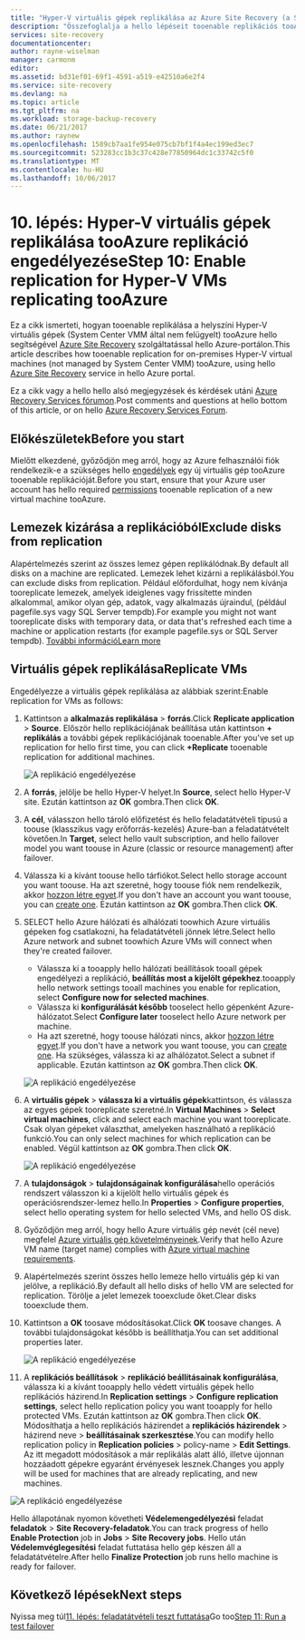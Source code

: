 ```yaml
---
title: "Hyper-V virtuális gépek replikálása az Azure Site Recovery (a System Center VMM nélkül) tooAzure aaaEnable replikációs |} Microsoft Docs"
description: "Összefoglalja a hello lépéseit tooenable replikációs tooAzure hello Azure Site Recovery szolgáltatással a Hyper-V virtuális gépek"
services: site-recovery
documentationcenter: 
author: rayne-wiselman
manager: carmonm
editor: 
ms.assetid: bd31ef01-69f1-4591-a519-e42510a6e2f4
ms.service: site-recovery
ms.devlang: na
ms.topic: article
ms.tgt_pltfrm: na
ms.workload: storage-backup-recovery
ms.date: 06/21/2017
ms.author: raynew
ms.openlocfilehash: 1589cb7aa1fe954e075cb7bf1f4a4ec199ed3ec7
ms.sourcegitcommit: 523283cc1b3c37c428e77850964dc1c33742c5f0
ms.translationtype: MT
ms.contentlocale: hu-HU
ms.lasthandoff: 10/06/2017
---
```

# <a name="step-10-enable-replication-for-hyper-v-vms-replicating-tooazure"></a><span data-ttu-id="772df-103">10. lépés: Hyper-V virtuális gépek replikálása tooAzure replikáció engedélyezése</span><span class="sxs-lookup"><span data-stu-id="772df-103">Step 10: Enable replication for Hyper-V VMs replicating tooAzure</span></span>


<span data-ttu-id="772df-104">Ez a cikk ismerteti, hogyan tooenable replikálása a helyszíni Hyper-V virtuális gépek (System Center VMM által nem felügyelt) tooAzure hello segítségével [Azure Site Recovery](site-recovery-overview.md) szolgáltatással hello Azure-portálon.</span><span class="sxs-lookup"><span data-stu-id="772df-104">This article describes how tooenable replication for on-premises Hyper-V virtual machines (not managed by System Center VMM) tooAzure, using hello [Azure Site Recovery](site-recovery-overview.md) service in hello Azure portal.</span></span>

<span data-ttu-id="772df-105">Ez a cikk vagy a hello hello alsó megjegyzések és kérdések utáni [Azure Recovery Services fórumon](https://social.msdn.microsoft.com/forums/azure/home?forum=hypervrecovmgr).</span><span class="sxs-lookup"><span data-stu-id="772df-105">Post comments and questions at hello bottom of this article, or on hello [Azure Recovery Services Forum](https://social.msdn.microsoft.com/forums/azure/home?forum=hypervrecovmgr).</span></span>




## <a name="before-you-start"></a><span data-ttu-id="772df-106">Előkészületek</span><span class="sxs-lookup"><span data-stu-id="772df-106">Before you start</span></span>

<span data-ttu-id="772df-107">Mielőtt elkezdené, győződjön meg arról, hogy az Azure felhasználói fiók rendelkezik-e a szükséges hello [engedélyek](site-recovery-role-based-linked-access-control.md#permissions-required-to-enable-replication-for-new-virtual-machines) egy új virtuális gép tooAzure tooenable replikációját.</span><span class="sxs-lookup"><span data-stu-id="772df-107">Before you start, ensure that your Azure user account has hello required [permissions](site-recovery-role-based-linked-access-control.md#permissions-required-to-enable-replication-for-new-virtual-machines) tooenable replication of a new virtual machine tooAzure.</span></span>

## <a name="exclude-disks-from-replication"></a><span data-ttu-id="772df-108">Lemezek kizárása a replikációból</span><span class="sxs-lookup"><span data-stu-id="772df-108">Exclude disks from replication</span></span>

<span data-ttu-id="772df-109">Alapértelmezés szerint az összes lemez gépen replikálódnak.</span><span class="sxs-lookup"><span data-stu-id="772df-109">By default all disks on a machine are replicated.</span></span> <span data-ttu-id="772df-110">Lemezek lehet kizárni a replikálásból.</span><span class="sxs-lookup"><span data-stu-id="772df-110">You can exclude disks from replication.</span></span> <span data-ttu-id="772df-111">Például előfordulhat, hogy nem kívánja tooreplicate lemezek, amelyek ideiglenes vagy frissítette minden alkalommal, amikor olyan gép, adatok, vagy alkalmazás újraindul, (például pagefile.sys vagy SQL Server tempdb).</span><span class="sxs-lookup"><span data-stu-id="772df-111">For example you might not want tooreplicate disks with temporary data, or data that's refreshed each time a machine or application restarts (for example pagefile.sys or SQL Server tempdb).</span></span> [<span data-ttu-id="772df-112">További információ</span><span class="sxs-lookup"><span data-stu-id="772df-112">Learn more</span></span>](site-recovery-exclude-disk.md)


## <a name="replicate-vms"></a><span data-ttu-id="772df-113">Virtuális gépek replikálása</span><span class="sxs-lookup"><span data-stu-id="772df-113">Replicate VMs</span></span>

<span data-ttu-id="772df-114">Engedélyezze a virtuális gépek replikálása az alábbiak szerint:</span><span class="sxs-lookup"><span data-stu-id="772df-114">Enable replication for VMs as follows:</span></span>          

1. <span data-ttu-id="772df-115">Kattintson a **alkalmazás replikálása** > **forrás**.</span><span class="sxs-lookup"><span data-stu-id="772df-115">Click **Replicate application** > **Source**.</span></span> <span data-ttu-id="772df-116">Először hello replikációjának beállítása után kattintson **+ replikálás** a további gépek replikációjának tooenable.</span><span class="sxs-lookup"><span data-stu-id="772df-116">After you've set up replication for hello first time, you can click **+Replicate** tooenable replication for additional machines.</span></span>

    ![A replikáció engedélyezése](./media/hyper-v-site-walkthrough-enable-replication/enable-replication.png)
2. <span data-ttu-id="772df-118">A **forrás**, jelölje be hello Hyper-V helyet.</span><span class="sxs-lookup"><span data-stu-id="772df-118">In **Source**, select hello Hyper-V site.</span></span> <span data-ttu-id="772df-119">Ezután kattintson az **OK** gombra.</span><span class="sxs-lookup"><span data-stu-id="772df-119">Then click **OK**.</span></span>
3. <span data-ttu-id="772df-120">A **cél**, válasszon hello tároló előfizetést és hello feladatátvételi típusú a toouse (klasszikus vagy erőforrás-kezelés) Azure-ban a feladatátvételt követően.</span><span class="sxs-lookup"><span data-stu-id="772df-120">In **Target**, select hello vault subscription, and hello failover model you want toouse in Azure (classic or resource management) after failover.</span></span>
4. <span data-ttu-id="772df-121">Válassza ki a kívánt toouse hello tárfiókot.</span><span class="sxs-lookup"><span data-stu-id="772df-121">Select hello storage account you want toouse.</span></span> <span data-ttu-id="772df-122">Ha azt szeretné, hogy toouse fiók nem rendelkezik, akkor [hozzon létre egyet](#set-up-an-azure-storage-account).</span><span class="sxs-lookup"><span data-stu-id="772df-122">If you don't have an account you want toouse, you can [create one](#set-up-an-azure-storage-account).</span></span> <span data-ttu-id="772df-123">Ezután kattintson az **OK** gombra.</span><span class="sxs-lookup"><span data-stu-id="772df-123">Then click **OK**.</span></span>
5. <span data-ttu-id="772df-124">SELECT hello Azure hálózati és alhálózati toowhich Azure virtuális gépeken fog csatlakozni, ha feladatátvételi jönnek létre.</span><span class="sxs-lookup"><span data-stu-id="772df-124">Select hello Azure network and subnet toowhich Azure VMs will connect when they're created failover.</span></span>

    - <span data-ttu-id="772df-125">Válassza ki a tooapply hello hálózati beállítások tooall gépek engedélyezi a replikáció, **beállítás most a kijelölt gépekhez**.</span><span class="sxs-lookup"><span data-stu-id="772df-125">tooapply hello network settings tooall machines you enable for replication, select **Configure now for selected machines**.</span></span>
    - <span data-ttu-id="772df-126">Válassza ki **konfigurálását később** tooselect hello gépenként Azure-hálózatot.</span><span class="sxs-lookup"><span data-stu-id="772df-126">Select **Configure later** tooselect hello Azure network per machine.</span></span>
    - <span data-ttu-id="772df-127">Ha azt szeretné, hogy toouse hálózati nincs, akkor [hozzon létre egyet](#set-up-an-azure-network).</span><span class="sxs-lookup"><span data-stu-id="772df-127">If you don't have a network you want toouse, you can [create one](#set-up-an-azure-network).</span></span> <span data-ttu-id="772df-128">Ha szükséges, válassza ki az alhálózatot.</span><span class="sxs-lookup"><span data-stu-id="772df-128">Select a subnet if applicable.</span></span> <span data-ttu-id="772df-129">Ezután kattintson az **OK** gombra.</span><span class="sxs-lookup"><span data-stu-id="772df-129">Then click **OK**.</span></span>

   ![A replikáció engedélyezése](./media/hyper-v-site-walkthrough-enable-replication/enable-replication11.png)

6. <span data-ttu-id="772df-131">A **virtuális gépek** > **válassza ki a virtuális gépek**kattintson, és válassza az egyes gépek tooreplicate szeretné.</span><span class="sxs-lookup"><span data-stu-id="772df-131">In **Virtual Machines** > **Select virtual machines**, click and select each machine you want tooreplicate.</span></span> <span data-ttu-id="772df-132">Csak olyan gépeket választhat, amelyeken használható a replikáció funkció.</span><span class="sxs-lookup"><span data-stu-id="772df-132">You can only select machines for which replication can be enabled.</span></span> <span data-ttu-id="772df-133">Végül kattintson az **OK** gombra.</span><span class="sxs-lookup"><span data-stu-id="772df-133">Then click **OK**.</span></span>

    ![A replikáció engedélyezése](./media/hyper-v-site-walkthrough-enable-replication/enable-replication5-for-exclude-disk.png)

7. <span data-ttu-id="772df-135">A **tulajdonságok** > **tulajdonságainak konfigurálása**hello operációs rendszert válasszon ki a kijelölt hello virtuális gépek és operációsrendszer-lemez hello.</span><span class="sxs-lookup"><span data-stu-id="772df-135">In **Properties** > **Configure properties**, select hello operating system for hello selected VMs, and hello OS disk.</span></span>
8. <span data-ttu-id="772df-136">Győződjön meg arról, hogy hello Azure virtuális gép nevét (cél neve) megfelel [Azure virtuális gép követelményeinek](site-recovery-support-matrix-to-azure.md#failed-over-azure-vm-requirements).</span><span class="sxs-lookup"><span data-stu-id="772df-136">Verify that hello Azure VM name (target name) complies with [Azure virtual machine requirements](site-recovery-support-matrix-to-azure.md#failed-over-azure-vm-requirements).</span></span>
9. <span data-ttu-id="772df-137">Alapértelmezés szerint összes hello lemeze hello virtuális gép ki van jelölve, a replikáció.</span><span class="sxs-lookup"><span data-stu-id="772df-137">By default all hello disks of hello VM are selected for replication.</span></span> <span data-ttu-id="772df-138">Törölje a jelet lemezek tooexclude őket.</span><span class="sxs-lookup"><span data-stu-id="772df-138">Clear disks tooexclude them.</span></span>
10. <span data-ttu-id="772df-139">Kattintson a **OK** toosave módosításokat.</span><span class="sxs-lookup"><span data-stu-id="772df-139">Click **OK** toosave changes.</span></span> <span data-ttu-id="772df-140">A további tulajdonságokat később is beállíthatja.</span><span class="sxs-lookup"><span data-stu-id="772df-140">You can set additional properties later.</span></span>

    ![A replikáció engedélyezése](./media/hyper-v-site-walkthrough-enable-replication/enable-replication6-with-exclude-disk.png)

11. <span data-ttu-id="772df-142">A **replikációs beállítások** > **replikáció beállításainak konfigurálása**, válassza ki a kívánt tooapply hello védett virtuális gépek hello replikációs házirend.</span><span class="sxs-lookup"><span data-stu-id="772df-142">In **Replication settings** > **Configure replication settings**, select hello replication policy you want tooapply for hello protected VMs.</span></span> <span data-ttu-id="772df-143">Ezután kattintson az **OK** gombra.</span><span class="sxs-lookup"><span data-stu-id="772df-143">Then click **OK**.</span></span> <span data-ttu-id="772df-144">Módosíthatja a hello replikációs házirendet a **replikációs házirendek** > házirend neve > **beállításainak szerkesztése**.</span><span class="sxs-lookup"><span data-stu-id="772df-144">You can modify hello replication policy in **Replication policies** > policy-name > **Edit Settings**.</span></span> <span data-ttu-id="772df-145">Az itt megadott módosítások a már replikálás alatt álló, illetve újonnan hozzáadott gépekre egyaránt érvényesek lesznek.</span><span class="sxs-lookup"><span data-stu-id="772df-145">Changes you apply will be used for machines that are already replicating, and new machines.</span></span>


   ![A replikáció engedélyezése](./media/hyper-v-site-walkthrough-enable-replication/enable-replication7.png)

<span data-ttu-id="772df-147">Hello állapotának nyomon követheti **Védelemengedélyezési** feladat **feladatok** > **Site Recovery-feladatok**.</span><span class="sxs-lookup"><span data-stu-id="772df-147">You can track progress of hello **Enable Protection** job in **Jobs** > **Site Recovery jobs**.</span></span> <span data-ttu-id="772df-148">Hello után **Védelemvéglegesítési** feladat futtatása hello gép készen áll a feladatátvételre.</span><span class="sxs-lookup"><span data-stu-id="772df-148">After hello **Finalize Protection** job runs hello machine is ready for failover.</span></span>


## <a name="next-steps"></a><span data-ttu-id="772df-149">Következő lépések</span><span class="sxs-lookup"><span data-stu-id="772df-149">Next steps</span></span>


<span data-ttu-id="772df-150">Nyissa meg túl[11. lépés: feladatátvételi teszt futtatása](hyper-v-site-walkthrough-test-failover.md)</span><span class="sxs-lookup"><span data-stu-id="772df-150">Go too[Step 11: Run a test failover](hyper-v-site-walkthrough-test-failover.md)</span></span>

